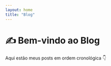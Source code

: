 ```yaml
---
layout: home
title: "Blog"
---
```


# ✍️ Bem-vindo ao Blog

Aqui estão meus posts em ordem cronológica 👇
